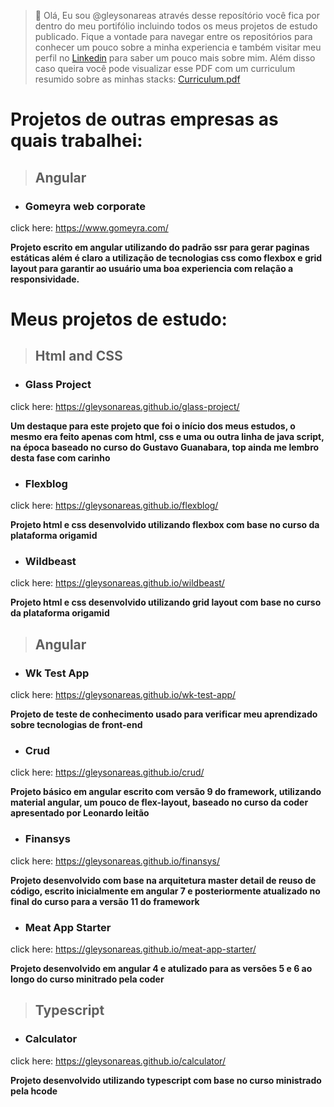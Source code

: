 > 👋 Olá, Eu sou @gleysonareas através desse reposítório você fica por dentro do meu portifólio incluindo todos os meus projetos de estudo publicado. Fique a vontade para navegar entre os repositórios para conhecer um pouco sobre a minha experiencia e também visitar meu perfil no [Linkedin](https://www.linkedin.com/in/gleyson-areas-da-silva-a2b79b115/) para saber um pouco mais sobre mim. Além disso caso queira você pode visualizar esse PDF com um curriculum resumido sobre as minhas stacks: [Curriculum.pdf](https://github.com/gleysonareas/gleysonareas/files/10388259/Curriculum.Gleyson.pdf)


# Projetos de outras empresas as quais trabalhei:

> ## Angular

- ### Gomeyra web corporate
click here: https://www.gomeyra.com/

**Projeto escrito em angular utilizando do padrão ssr para gerar paginas estáticas além é claro a utilização de tecnologias css como flexbox e grid layout para garantir ao usuário uma boa experiencia com relação a responsividade.**

# Meus projetos de estudo:

> ## Html and CSS

- ### Glass Project
click here: https://gleysonareas.github.io/glass-project/

**Um destaque para este projeto que foi o início dos meus estudos, o mesmo era feito apenas com html, css e uma ou outra linha de java script, na época baseado no curso do Gustavo Guanabara, top ainda me lembro desta fase com carinho**

- ### Flexblog
click here: https://gleysonareas.github.io/flexblog/

**Projeto html e css desenvolvido utilizando flexbox com base no curso da plataforma origamid**

- ### Wildbeast
click here: https://gleysonareas.github.io/wildbeast/

**Projeto html e css desenvolvido utilizando grid layout com base no curso da plataforma origamid**


> ## Angular

- ### Wk Test App
click here: https://gleysonareas.github.io/wk-test-app/

**Projeto de teste de conhecimento usado para verificar meu aprendizado sobre tecnologias de front-end**


- ### Crud
click here: https://gleysonareas.github.io/crud/

**Projeto básico em angular escrito com versão 9 do framework, utilizando material angular, um pouco de flex-layout, baseado no curso da coder apresentado por Leonardo leitão**


- ### Finansys
click here: https://gleysonareas.github.io/finansys/

**Projeto desenvolvido com base na arquitetura master detail de reuso de código, escrito inicialmente em angular 7 e posteriormente atualizado no final do curso para a versão 11 do framework**

- ### Meat App Starter
click here: https://gleysonareas.github.io/meat-app-starter/

**Projeto desenvolvido em angular 4 e atulizado para as versões 5 e 6 ao longo do curso minitrado pela coder**


> ## Typescript

- ### Calculator
click here: https://gleysonareas.github.io/calculator/

**Projeto desenvolvido utilizando typescript com base no curso ministrado pela hcode**

<!---
gleysonareas/gleysonareas é um repositório ✨ especial ✨ porque seu `README.md` (este arquivo) aparece no seu perfil do GitHub.
Você pode clicar no link Visualizar para ver suas alterações.
--->

